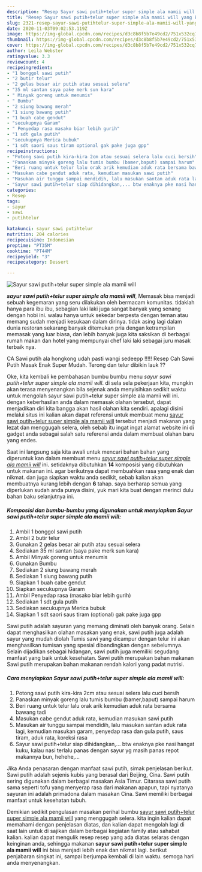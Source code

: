 ```yaml
---
description: "Resep Sayur sawi putih+telur super simple ala mamii will yang Enak Banget"
title: "Resep Sayur sawi putih+telur super simple ala mamii will yang Enak Banget"
slug: 2321-resep-sayur-sawi-putihtelur-super-simple-ala-mamii-will-yang-enak-banget
date: 2020-11-03T09:02:53.119Z
image: https://img-global.cpcdn.com/recipes/d3c8b8f5b7e49cd2/751x532cq70/sayur-sawi-putihtelur-super-simple-ala-mamii-will-foto-resep-utama.jpg
thumbnail: https://img-global.cpcdn.com/recipes/d3c8b8f5b7e49cd2/751x532cq70/sayur-sawi-putihtelur-super-simple-ala-mamii-will-foto-resep-utama.jpg
cover: https://img-global.cpcdn.com/recipes/d3c8b8f5b7e49cd2/751x532cq70/sayur-sawi-putihtelur-super-simple-ala-mamii-will-foto-resep-utama.jpg
author: Leila Webster
ratingvalue: 3.3
reviewcount: 4
recipeingredient:
- "1 bonggol sawi putih"
- "2 butir telur"
- "2 gelas besar air putih atau sesuai selera"
- "35 ml santan saya pake merk sun kara"
- " Minyak goreng untuk menumis"
- " Bumbu"
- "2 siung bawang merah"
- "1 siung bawang putih"
- "1 buah cabe gendut"
- "secukupnya Garam"
- " Penyedap rasa masako biar lebih gurih"
- "1 sdt gula putih"
- "secukupnya Merica bubuk"
- "1 sdt saori saus tiram optional gak pake juga gpp"
recipeinstructions:
- "Potong sawi putih kira-kira 2cm atau sesuai selera lalu cuci bersih"
- "Panaskan minyak goreng lalu tumis bumbu (bamer,baput) sampai harum"
- "Beri ruang untuk telur lalu orak arik kemudian aduk rata bersama bawang tadi"
- "Masukan cabe gendut aduk rata, kemudian masukan sawi putih"
- "Masukan air tunggu sampai mendidih, lalu masukan santan aduk rata lagi, kemudian masukan garam, penyedap rasa dan gula putih, saus tiram, aduk rata, koreksi rasa"
- "Sayur sawi putih+telur siap dihidangkan,... btw enaknya pke nasi hangat kuku, kalau nasi terlalu panas dengan sayur yg masih panas repot makannya bun, hehehe,..."
categories:
- Resep
tags:
- sayur
- sawi
- putihtelur

katakunci: sayur sawi putihtelur 
nutrition: 204 calories
recipecuisine: Indonesian
preptime: "PT35M"
cooktime: "PT44M"
recipeyield: "3"
recipecategory: Dessert

---
```



![Sayur sawi putih+telur super simple ala mamii will](https://img-global.cpcdn.com/recipes/d3c8b8f5b7e49cd2/751x532cq70/sayur-sawi-putihtelur-super-simple-ala-mamii-will-foto-resep-utama.jpg)

<b><i>sayur sawi putih+telur super simple ala mamii will</i></b>, Memasak bisa menjadi sebuah kegemaran yang seru dilakukan oleh bermacam komunitas. tidaklah hanya para ibu ibu, sebagian laki laki juga sangat banyak yang senang dengan hobi ini. walau hanya untuk sekedar berpesta dengan teman atau memang sudah menjadi kesukaan dalam dirinya. tidak asing lagi dalam dunia restoran sekarang banyak ditemukan pria dengan ketrampilan memasak yang luar biasa, dan lebih banyak juga kita saksikan di berbagai rumah makan dan hotel yang mempunyai chef laki laki sebagai juru masak terbaik nya.

CA Sawi putih ala hongkong udah pasti wangi sedeepp !!!!! Resep Cah Sawi Putih Masak Enak Super Mudah. Terong dan telur dibikin lauk ??

Oke, kita kembali ke pembahasan bumbu bumbu menu <i>sayur sawi putih+telur super simple ala mamii will</i>. di sela sela pekerjaan kita, mungkin akan terasa menyenangkan bila sejenak anda menyisihkan sedikit waktu untuk mengolah sayur sawi putih+telur super simple ala mamii will ini. dengan keberhasilan anda dalam memasak olahan tersebut, dapat menjadikan diri kita bangga akan hasil olahan kita sendiri. apalagi disini melalui situs ini kalian akan dapat referensi untuk membuat menu <u>sayur sawi putih+telur super simple ala mamii will</u> tersebut menjadi makanan yang lezat dan menggugah selera, oleh sebab itu ingat ingat alamat website ini di gadget anda sebagai salah satu referensi anda dalam membuat olahan baru yang endes.


Saat ini langsung saja kita awali untuk mencari bahan bahan yang diperuntuk kan dalam membuat menu <u><i>sayur sawi putih+telur super simple ala mamii will</i></u> ini. setidaknya dibutuhkan <b>14</b> komposisi yang dibutuhkan untuk makanan ini. agar berikutnya dapat membuahkan rasa yang enak dan nikmat. dan juga siapkan waktu anda sedikit, sebab kalian akan membuatnya kurang lebih dengan <b>6</b> tahap. saya berharap semua yang diperlukan sudah anda punya disini, yuk mari kita buat dengan merinci dulu bahan baku selanjutnya ini.

<!--inarticleads1-->

##### Komposisi dan bumbu-bumbu yang digunakan untuk menyiapkan Sayur sawi putih+telur super simple ala mamii will:

1. Ambil 1 bonggol sawi putih
1. Ambil 2 butir telur
1. Gunakan 2 gelas besar air putih atau sesuai selera
1. Sediakan 35 ml santan (saya pake merk sun kara)
1. Ambil  Minyak goreng untuk menumis
1. Gunakan  Bumbu
1. Sediakan 2 siung bawang merah
1. Sediakan 1 siung bawang putih
1. Siapkan 1 buah cabe gendut
1. Siapkan secukupnya Garam
1. Ambil  Penyedap rasa (masako biar lebih gurih)
1. Sediakan 1 sdt gula putih
1. Sediakan secukupnya Merica bubuk
1. Siapkan 1 sdt saori saus tiram (optional) gak pake juga gpp


Sawi putih adalah sayuran yang memang diminati oleh banyak orang. Selain dapat menghasilkan olahan masakan yang enak, sawi putih juga adalah sayur yang mudah diolah Tumis sawi yang dicampur dengan telur ini akan menghasilkan tumisan yang spesial dibandingkan dengan sebelumnya. Selain dijadikan sebagai hidangan, sawi putih juga memiliki segudang manfaat yang baik untuk kesehatan. Sawi putih merupakan bahan makanan Sawi putih merupakan bahan makanan rendah kalori yang padat nutrisi. 

<!--inarticleads2-->

##### Cara menyiapkan Sayur sawi putih+telur super simple ala mamii will:

1. Potong sawi putih kira-kira 2cm atau sesuai selera lalu cuci bersih
1. Panaskan minyak goreng lalu tumis bumbu (bamer,baput) sampai harum
1. Beri ruang untuk telur lalu orak arik kemudian aduk rata bersama bawang tadi
1. Masukan cabe gendut aduk rata, kemudian masukan sawi putih
1. Masukan air tunggu sampai mendidih, lalu masukan santan aduk rata lagi, kemudian masukan garam, penyedap rasa dan gula putih, saus tiram, aduk rata, koreksi rasa
1. Sayur sawi putih+telur siap dihidangkan,... btw enaknya pke nasi hangat kuku, kalau nasi terlalu panas dengan sayur yg masih panas repot makannya bun, hehehe,...


Jika Anda penasaran dengan manfaat sawi putih, simak penjelasan berikut. Sawi putih adalah sejenis kubis yang berasal dari Beijing, Cina. Sawi putih sering digunakan dalam berbagai masakan Asia Timur. Citarasa sawi putih sama seperti tofu yang menyerap rasa dari makanan apapun, tapi nyatanya sayuran ini adalah primadona dalam masakan Cina. Sawi memiliki berbagai manfaat untuk kesehatan tubuh. 

Demikian sedikit pengulasan masakan perihal bumbu <u>sayur sawi putih+telur super simple ala mamii will</u> yang menggugah selera. kita ingin kalian dapat memahami dengan penjelasan diatas, dan kalian dapat mengolah lagi di saat lain untuk di sajikan dalam berbagai kegiatan family atau sahabat kalian. kalian dapat mengulik resep resep yang ada diatas selaras dengan keinginan anda, sehingga makanan <b>sayur sawi putih+telur super simple ala mamii will</b> ini bisa menjadi lebih enak dan nikmat lagi. berikut penjabaran singkat ini, sampai berjumpa kembali di lain waktu. semoga hari anda menyenangkan.
